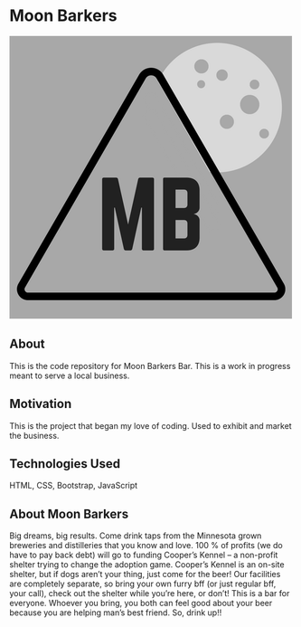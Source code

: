 # Moon Barkers

![mb logo](./img/logo-initial.png)

## About
This is the code repository for Moon Barkers Bar. This is a work in progress meant to serve a local business.

## Motivation
This is the project that began my love of coding. Used to exhibit and market the business.

## Technologies Used
HTML, CSS, Bootstrap, JavaScript

## About Moon Barkers
Big dreams, big results. Come drink taps from the Minnesota grown breweries and distilleries that you know and love. 100 % of profits (we do have to pay back debt) will go to funding Cooper’s Kennel – a non-profit shelter trying to change the adoption game. Cooper’s Kennel is an on-site shelter, but if dogs aren’t your thing, just come for the beer! Our facilities are completely separate, so bring your own furry bff (or just regular bff, your call), check out the shelter while you’re here, or don’t! This is a bar for everyone. Whoever you bring, you both can feel good about your beer because you are helping man’s best friend. So, drink up!!
